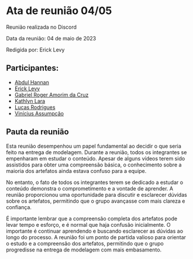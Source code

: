 # Ata de reunião 04/05

Reunião realizada no Discord

Data da reunião: 04 de maio de 2023

Redigida por: Erick Levy

## Participantes:

- [Abdul Hannan](https://github.com/hannanhunny01)
- [Erick Levy](https://github.com/Ericklevy)
- [Gabriel Roger Amorim da Cruz](https://github.com/GabrielRoger07)
- [Kathlyn Lara](https://github.com/klmurussi)
- [Lucas Rodrigues](https://github.com/nickby2)
- [Vinícius Assumpção](https://github.com/viniman27)


## Pauta da reunião

Esta reunião desempenhou um papel fundamental ao decidir o que seria feito na entrega de modelagem. Durante a reunião, todos os integrantes se empenharam em estudar o conteúdo. Apesar de alguns vídeos terem sido assistidos para obter uma compreensão básica, o conhecimento sobre a maioria dos artefatos ainda estava confuso para a equipe.

No entanto, o fato de todos os integrantes terem se dedicado a estudar o conteúdo demonstra o comprometimento e a vontade de aprender. A reunião proporcionou uma oportunidade para discutir e esclarecer dúvidas sobre os artefatos, permitindo que o grupo avançasse com mais clareza e confiança.

É importante lembrar que a compreensão completa dos artefatos pode levar tempo e esforço, e é normal que haja confusão inicialmente. O importante é continuar aprendendo e buscando esclarecer as dúvidas ao longo do processo. A reunião foi um ponto de partida valioso para orientar o estudo e a compreensão dos artefatos, permitindo que o grupo progredisse na entrega de modelagem com mais embasamento.
